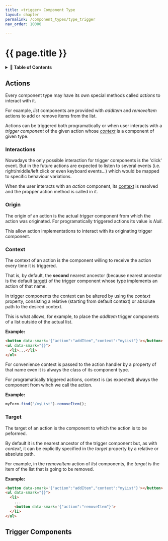 ```yaml
---
title: «trigger» Component Type
layout: chapter
permalink: /component_types/type_trigger
nav_order: 10000

---
```


# {{ page.title }}

<details>
<summary>
<strong>📖 Table of Contents</strong>
</summary>

  {{ "
<!-- vim-markdown-toc GitLab -->

* [Actions](#actions)
    * [Interactions](#interactions)
    * [Origin](#origin)
    * [Context](#context)
    * [Target](#target)
* [Trigger Components](#trigger-components)

<!-- vim-markdown-toc -->
       " | markdownify }}

</details>



Actions
-------

Every component type may have its own special methods called *actions* to
interact with it.

For example, *list* components are provided with *addItem* and *removeItem*
actions to add or remove items from the list.

Actions can be triggered both programatically or when user interacts with a
*trigger component* of the given action whose [*context*](#context) is a
component of given type.


### Interactions

Nowadays the only possible interaction for trigger components is the 'click'
event. But in the future actions are expected to listen to several events (i.e.
right/middle/left click or even keyboard events...) which would be mapped to
specific behaviour variations.

When the user interacts with an *action* component, its [context](#context) is
resolved and the propper action method is called in it.


### Origin

The origin of an action is the actual *trigger* component from which the action
was originated. For programatically triggered actions its value is *Null*.

This allow action implementations to interact with its originating trigger
component.

### Context

The context of an action is the component willing to receive the action every
time it is triggered.

That is, by default, the **second** nearest ancestor (because nearest ancestor
is the default [target](#target)) of the trigger component whose type implements
an action of that name.

In trigger components the context can be altered by using the *context* property,
consisting a relative (starting from default context) or absolute path to the
desired context.

This is what allows, for example, to place the *addItem* trigger components of a
list outside of the actual list.

**Example:**
```html
<button data-smark='{"action":"addItem","context":"myList"}'></button>
<ul data-smark="{}">
  <li>...</li>
</ul>
```

For convenience context is passed to the action handler by a property of that
name even it is always the class of its component type.

For programatically triggered actions, context is (as expected) always the
component from wihch we call the action.

**Example:**
```javascript
myForm.find("/myList").removeItem();
```

### Target

The target of an action is the component to which the action is to be peformed.

By default it is the nearest ancestor of the trigger component but, as with
*context*, it can be explicitly specified in the *target* property by a
relative or absolute path.

For example, in the *removeItem* action of *list* components, the *target* is
the item of the list that is going to be removed.

**Example:**

```html
<button data-smark='{"action":"addItem","context":"myList"}'></button>
<ul data-smark="{}">
  <li>
    ...
    <button data-smark='{"action":"removeItem"}'>
  </li>
</ul>
```



Trigger Components
------------------



